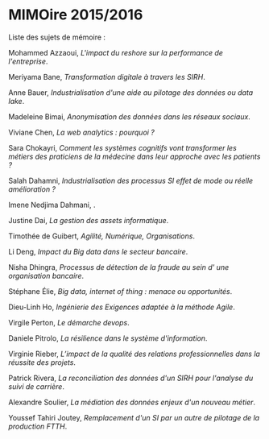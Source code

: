 # MIMOire 2015/2016

Liste des sujets de mémoire :

Mohammed Azzaoui, *L'impact du reshore sur la performance de l'entreprise*.

Meriyama Bane, *Transformation digitale à travers les SIRH*.

Anne Bauer, *Industrialisation d'une aide au pilotage des données ou data lake*.

Madeleine Bimai, *Anonymisation des données dans les réseaux sociaux*.

Viviane Chen, *La web analytics : pourquoi ?*

Sara Chokayri, *Comment les systèmes cognitifs vont transformer les métiers des praticiens de la médecine dans leur approche avec les patients ?*

Salah Dahamni, *Industrialisation des processus SI effet de mode ou réelle amélioration ?*

Imene Nedjima Dahmani, .

Justine Dai, *La gestion des assets informatique*.

Timothée de Guibert, *Agilité, Numérique, Organisations*.

Li Deng, *Impact du Big data dans le secteur bancaire*.

Nisha Dhingra, *Processus de détection de la fraude au sein d' une organisation bancaire*.

Stéphane Élie, *Big data,  internet of thing  : menace ou opportunités*.

Dieu-Linh Ho, *Ingénierie des Exigences adaptée à la méthode Agile*.

Virgile Perton, *Le démarche devops*.

Daniele Pitrolo, *La résilience dans le système d'information*.

Virginie Rieber, *L’impact de la qualité des relations professionnelles dans la réussite des projets*.

Patrick Rivera, *La reconciliation des données d'un SIRH pour l'analyse du suivi de carrière*.

Alexandre Soulier, *La médiation des données enjeux d'un nouveau métier*.

Youssef Tahiri Joutey, *Remplacement d'un SI par un autre de pilotage de la production FTTH*.

